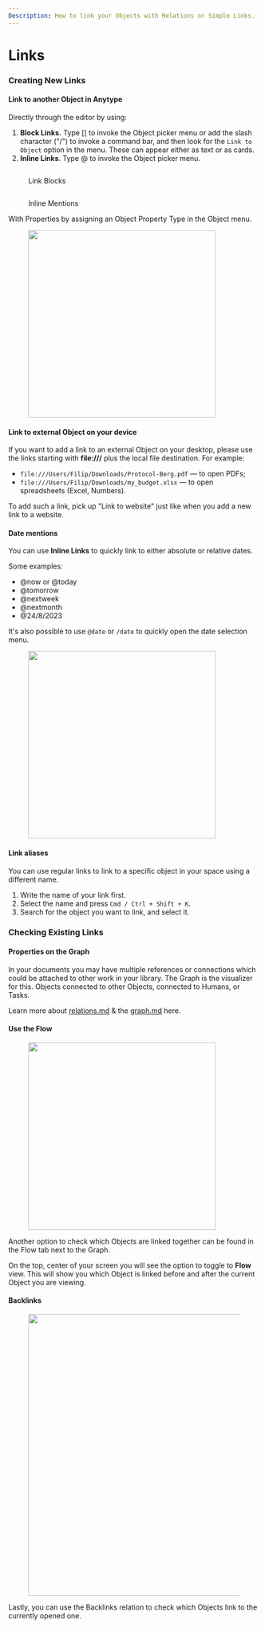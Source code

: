 ```yaml
---
Description: How to link your Objects with Relations or Simple Links.
---
```


# Links

### Creating New Links

#### Link to another Object in Anytype

Directly through the editor by using:

1. **Block Links.** Type \[\[ to invoke the Object picker menu or add the slash character ("/") to invoke a command bar, and then look for the `Link to Object` option in the menu. These can appear either as text or as cards.
2. **Inline Links**. Type @ to invoke the Object picker menu.

<div><figure><img src="../../../.gitbook/assets/image (17).png" alt=""><figcaption><p>Link Blocks</p></figcaption></figure> <figure><img src="../../../.gitbook/assets/image (18).png" alt=""><figcaption><p>Inline Mentions</p></figcaption></figure></div>

With Properties by assigning an Object Property Type in the Object menu.

<figure><img src="../../../.gitbook/assets/image (179).png" alt="" width="375"><figcaption></figcaption></figure>

#### Link to external Object on your device

If you want to add a link to an external Object on your desktop, please use the links starting with **file:///** plus the local file destination. For example:

* `file:///Users/Filip/Downloads/Protocol-Berg.pdf` — to open PDFs;
* `file:///Users/Filip/Downloads/my_budget.xlsx` — to open spreadsheets (Excel, Numbers).

To add such a link, pick up "Link to website" just like when you add a new link to a website.

#### Date mentions

You can use **Inline Links** to quickly link to either absolute or relative dates.

Some examples:

* @now or @today
* @tomorrow
* @nextweek
* @nextmonth
* @24/8/2023

It's also possible to use `@date` or `/date` to quickly open the date selection menu.

<figure><img src="../../../.gitbook/assets/image (3) (1) (1) (1).png" alt="" width="375"><figcaption></figcaption></figure>

#### Link aliases

You can use regular links to link to a specific object in your space using a different name.&#x20;

1. Write the name of your link first.
2. Select the name and press `Cmd / Ctrl + Shift + K`.
3. Search for the object you want to link, and select it.

### Checking Existing Links

#### Properties on the Graph

In your documents you may have multiple references or connections which could be attached to other work in your library. The Graph is the visualizer for this. Objects connected to other Objects, connected to Humans, or Tasks.

Learn more about [relations.md](../types/relations.md "mention") & the [graph.md](../../advanced/feature-list-by-platform/graph.md "mention") here.

#### Use the Flow

<figure><img src="../../../.gitbook/assets/image (19).png" alt="" width="375"><figcaption></figcaption></figure>

Another option to check which Objects are linked together can be found in the Flow tab next to the Graph.

On the top, center of your screen you will see the option to toggle to **Flow** view. This will show you which Object is linked before and after the current Object you are viewing.

#### &#x20;Backlinks

<figure><img src="../../../.gitbook/assets/image (20).png" alt="" width="563"><figcaption></figcaption></figure>

Lastly, you can use the Backlinks relation to check which Objects link to the currently opened one.&#x20;
